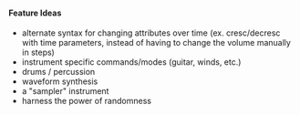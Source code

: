 #### Feature Ideas

- alternate syntax for changing attributes over time (ex. cresc/decresc with time parameters, instead of having to change the volume manually in steps)
- instrument specific commands/modes (guitar, winds, etc.)
- drums / percussion
- waveform synthesis
- a "sampler" instrument
- harness the power of randomness

